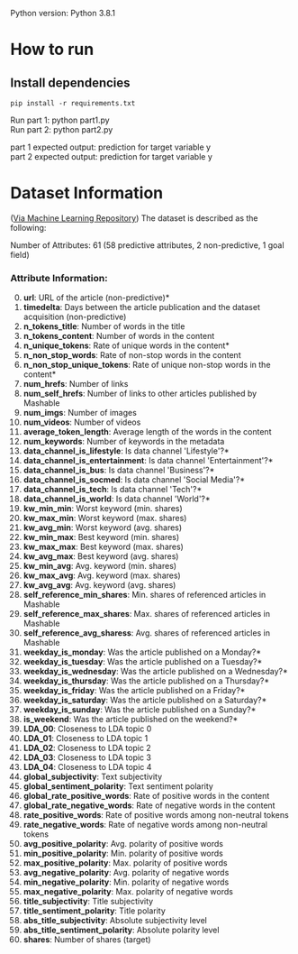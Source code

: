 Python version: Python 3.8.1

# How to run
## Install dependencies
`pip install -r requirements.txt`

Run part 1: python part1.py\
Run part 2: python part2.py

part 1 expected output: prediction for target variable y\
part 2 expected output: prediction for target variable y

# Dataset Information
([Via Machine Learning Repository](https://archive.ics.uci.edu/ml/datasets/online+news+popularity)) 
The dataset is described as the following: 

Number of Attributes: 61 (58 predictive attributes, 2 non-predictive, 1 goal field)

### Attribute Information:
0. **url**: URL of the article (non-predictive)*
1. **timedelta**: Days between the article publication and the dataset acquisition (non-predictive)
2. **n_tokens_title**: Number of words in the title
3. **n_tokens_content**: Number of words in the content
4. **n_unique_tokens**: Rate of unique words in the content*
5. **n_non_stop_words**: Rate of non-stop words in the content
6. **n_non_stop_unique_tokens**: Rate of unique non-stop words in the content*
7. **num_hrefs**: Number of links
8. **num_self_hrefs**: Number of links to other articles published by Mashable
9. **num_imgs**: Number of images
10. **num_videos**: Number of videos
11. **average_token_length**: Average length of the words in the content
12. **num_keywords**: Number of keywords in the metadata
13. **data_channel_is_lifestyle**: Is data channel 'Lifestyle'?*
14. **data_channel_is_entertainment**: Is data channel 'Entertainment'?*
15. **data_channel_is_bus**: Is data channel 'Business'?*
16. **data_channel_is_socmed**: Is data channel 'Social Media'?*
17. **data_channel_is_tech**: Is data channel 'Tech'?*
18. **data_channel_is_world**: Is data channel 'World'?*
19. **kw_min_min**: Worst keyword (min. shares)
20. **kw_max_min**: Worst keyword (max. shares)
21. **kw_avg_min**: Worst keyword (avg. shares)
22. **kw_min_max**: Best keyword (min. shares)
23. **kw_max_max**: Best keyword (max. shares)
24. **kw_avg_max**: Best keyword (avg. shares)
25. **kw_min_avg**: Avg. keyword (min. shares)
26. **kw_max_avg**: Avg. keyword (max. shares)
27. **kw_avg_avg**: Avg. keyword (avg. shares)
28. **self_reference_min_shares**: Min. shares of referenced articles in Mashable
29. **self_reference_max_shares**: Max. shares of referenced articles in Mashable
30. **self_reference_avg_sharess**: Avg. shares of referenced articles in Mashable
31. **weekday_is_monday**: Was the article published on a Monday?*
32. **weekday_is_tuesday**: Was the article published on a Tuesday?*
33. **weekday_is_wednesday**: Was the article published on a Wednesday?*
34. **weekday_is_thursday**: Was the article published on a Thursday?*
35. **weekday_is_friday**: Was the article published on a Friday?*
36. **weekday_is_saturday**: Was the article published on a Saturday?*
37. **weekday_is_sunday**: Was the article published on a Sunday?*
38. **is_weekend**: Was the article published on the weekend?*
39. **LDA_00**: Closeness to LDA topic 0
40. **LDA_01**: Closeness to LDA topic 1
41. **LDA_02**: Closeness to LDA topic 2
42. **LDA_03**: Closeness to LDA topic 3
43. **LDA_04**: Closeness to LDA topic 4
44. **global_subjectivity**: Text subjectivity
45. **global_sentiment_polarity**: Text sentiment polarity
46. **global_rate_positive_words**: Rate of positive words in the content
47. **global_rate_negative_words**: Rate of negative words in the content
48. **rate_positive_words**: Rate of positive words among non-neutral tokens
49. **rate_negative_words**: Rate of negative words among non-neutral tokens
50. **avg_positive_polarity**: Avg. polarity of positive words
51. **min_positive_polarity**: Min. polarity of positive words
52. **max_positive_polarity**: Max. polarity of positive words
53. **avg_negative_polarity**: Avg. polarity of negative words
54. **min_negative_polarity**: Min. polarity of negative words
55. **max_negative_polarity**: Max. polarity of negative words
56. **title_subjectivity**: Title subjectivity
57. **title_sentiment_polarity**: Title polarity
58. **abs_title_subjectivity**: Absolute subjectivity level
59. **abs_title_sentiment_polarity**: Absolute polarity level
60. **shares**: Number of shares (target)
